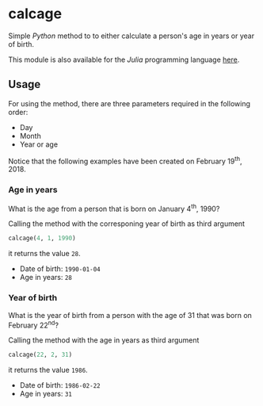 # calcage

Simple *Python* method to to either calculate a person's age in years or year of birth.

This module is also available for the *Julia* programming language [here](https://github.com/urbanware-org/snippets/tree/master/julia/calcage).

## Usage

For using the method, there are three parameters required in the following order:

*   Day
*   Month
*   Year or age

Notice that the following examples have been created on February 19<sup>th</sup>,
2018.

### Age in years

What is the age from a person that is born on January 4<sup>th</sup>, 1990?

Calling the method with the corresponing year of birth as third argument

```python
calcage(4, 1, 1990)
```

it returns the value `28`.

*   Date of birth: `1990-01-04`
*   Age in years: `28`

### Year of birth

What is the year of birth from a person with the age of 31 that was born on February 22<sup>nd</sup>?

Calling the method with the age in years as third argument

```python
calcage(22, 2, 31)
```

it returns the value `1986`.

*   Date of birth: `1986-02-22`
*   Age in years: `31`
